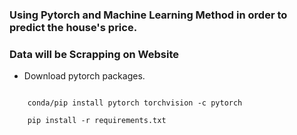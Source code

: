 ### Using Pytorch and Machine Learning Method in order to predict the house's price.

### Data will be Scrapping on Website

- Download pytorch packages.

```

    conda/pip install pytorch torchvision -c pytorch

    pip install -r requirements.txt
```



